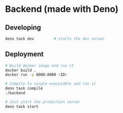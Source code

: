 # Backend (made with Deno)

## Developing

```bash
deno task dev  		  # starts the dev server
```

## Deployment

```bash
# Build docker image and run it
docker build .
docker run -p 8000:8000 <ID>

# Compile to single executable and run it
deno task compile
./backend

# Just start the production server
deno task start
```
